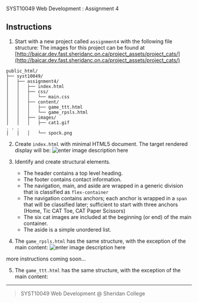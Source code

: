 SYST10049 Web Development
: Assignment 4

## Instructions
1. Start with a new project called `assignment4` with the following file structure:
The images for this project can be found at [http://bajcar.dev.fast.sheridanc.on.ca/project_assets/project_cats/](http://bajcar.dev.fast.sheridanc.on.ca/project_assets/project_cats/)
```
public_html/
├── syst10049/	
│   ├── assignment4/
│   │   ├── index.html
│   │   ├── css/
│   │   │   └── main.css 
│   │   ├── content/
│   │   │   ├── game_ttt.html
│   │   │   └── game_rpsls.html
│   │   ├── images/
│   │   │   ├── cat1.gif
. . .
│   │   │   └── spock.png 
```
2. Create `index.html` with minimal HTML5 document. The target rendered display will be:
![enter image description here](http://bajcar.dev.fast.sheridanc.on.ca/project_assets/images10049/screenshot1.png)
3. Identify and create structural elements.

	- The header contains a top level heading.
	- The footer contains contact information.
	- The navigation, main, and aside are wrapped in a generic division that is classified as `flex-container`
	- The navigation contains anchors; each anchor is wrapped in a `span` that will be classified later; sufficient to start with three anchors (Home, Tic CAT Toe,  CAT Paper Scissors)
	- The six cat images are included at the beginning (or end) of the main container.
	- The aside is a simple unordered list.

 4. The `game_rpsls.html` has the same structure, with the exception of the main content:
![enter image description here](http://bajcar.dev.fast.sheridanc.on.ca/project_assets/images10049/screenshot2.png)

more instructions coming soon...

5. The `game_ttt.html` has the same structure, with the exception of the main content:




---
> SYST10049 Web Development @ Sheridan College
<!--stackedit_data:
eyJoaXN0b3J5IjpbLTc3MDk3Njk1LC0xNTY2NTM3MDY1LDIxMz
M0ODM3MzcsLTM0NTkwMjk4MSwxNjYzOTc3ODM3LC0xOTE0MTk0
MTcxLC02NTE0OTEyOTYsLTEyMTk1MDA4NDBdfQ==
-->